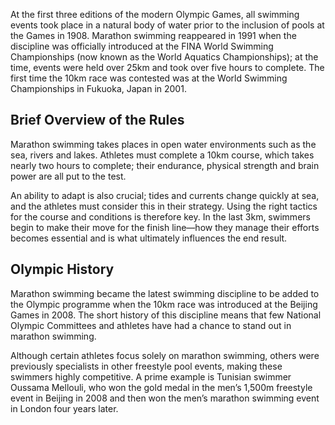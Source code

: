 At the first three editions of the modern Olympic Games, all swimming events took place in a natural body of water prior to the inclusion of pools at the Games in 1908. Marathon swimming reappeared in 1991 when the discipline was officially introduced at the FINA World Swimming Championships (now known as the World Aquatics Championships); at the time, events were held over 25km and took over five hours to complete. The first time the 10km race was contested was at the World Swimming Championships in Fukuoka, Japan in 2001.

## Brief Overview of the Rules

Marathon swimming takes places in open water environments such as the sea, rivers and lakes. Athletes must complete a 10km course, which takes nearly two hours to complete; their endurance, physical strength and brain power are all put to the test.

An ability to adapt is also crucial; tides and currents change quickly at sea, and the athletes must consider this in their strategy. Using the right tactics for the course and conditions is therefore key. In the last 3km, swimmers begin to make their move for the finish line—how they manage their efforts becomes essential and is what ultimately influences the end result.

## Olympic History

Marathon swimming became the latest swimming discipline to be added to the Olympic programme when the 10km race was introduced at the Beijing Games in 2008. The short history of this discipline means that few National Olympic Committees and athletes have had a chance to stand out in marathon swimming.

Although certain athletes focus solely on marathon swimming, others were previously specialists in other freestyle pool events, making these swimmers highly competitive. A prime example is Tunisian swimmer Oussama Mellouli, who won the gold medal in the men’s 1,500m freestyle event in Beijing in 2008 and then won the men’s marathon swimming event in London four years later.

